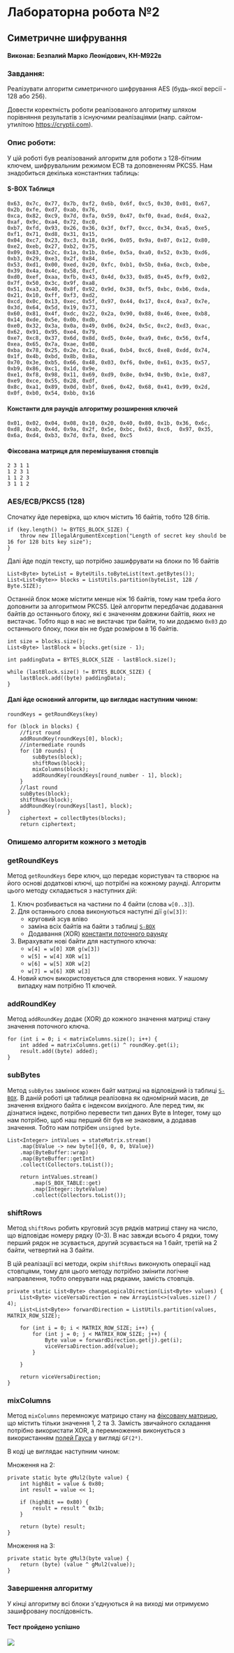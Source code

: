 # Лабораторна робота №2

## Симетричне шифрування

#### Виконав: Безпалий Марко Леонідович, КН-М922в

### Завдання:

Реалізувати алгоритм симетричного шифрування AES (будь-якої версії - 128 або 256).

Довести коректність роботи реалізованого алгоритму шляхом порівняння результатів з існуючими реалізаціями (напр.
сайтом-утилітою https://cryptii.com).

### Опис роботи:

У цій роботі був реалізований алгоритм для роботи з 128-бітним ключем, шифрувальним режимом ECB та доповненням PKCS5.
Нам знадобиться декілька константних таблиць:

#### S-BOX Таблиця
````
0x63, 0x7c, 0x77, 0x7b, 0xf2, 0x6b, 0x6f, 0xc5, 0x30, 0x01, 0x67, 0x2b, 0xfe, 0xd7, 0xab, 0x76,
0xca, 0x82, 0xc9, 0x7d, 0xfa, 0x59, 0x47, 0xf0, 0xad, 0xd4, 0xa2, 0xaf, 0x9c, 0xa4, 0x72, 0xc0,
0xb7, 0xfd, 0x93, 0x26, 0x36, 0x3f, 0xf7, 0xcc, 0x34, 0xa5, 0xe5, 0xf1, 0x71, 0xd8, 0x31, 0x15,
0x04, 0xc7, 0x23, 0xc3, 0x18, 0x96, 0x05, 0x9a, 0x07, 0x12, 0x80, 0xe2, 0xeb, 0x27, 0xb2, 0x75,
0x09, 0x83, 0x2c, 0x1a, 0x1b, 0x6e, 0x5a, 0xa0, 0x52, 0x3b, 0xd6, 0xb3, 0x29, 0xe3, 0x2f, 0x84,
0x53, 0xd1, 0x00, 0xed, 0x20, 0xfc, 0xb1, 0x5b, 0x6a, 0xcb, 0xbe, 0x39, 0x4a, 0x4c, 0x58, 0xcf,
0xd0, 0xef, 0xaa, 0xfb, 0x43, 0x4d, 0x33, 0x85, 0x45, 0xf9, 0x02, 0x7f, 0x50, 0x3c, 0x9f, 0xa8,
0x51, 0xa3, 0x40, 0x8f, 0x92, 0x9d, 0x38, 0xf5, 0xbc, 0xb6, 0xda, 0x21, 0x10, 0xff, 0xf3, 0xd2,
0xcd, 0x0c, 0x13, 0xec, 0x5f, 0x97, 0x44, 0x17, 0xc4, 0xa7, 0x7e, 0x3d, 0x64, 0x5d, 0x19, 0x73,
0x60, 0x81, 0x4f, 0xdc, 0x22, 0x2a, 0x90, 0x88, 0x46, 0xee, 0xb8, 0x14, 0xde, 0x5e, 0x0b, 0xdb,
0xe0, 0x32, 0x3a, 0x0a, 0x49, 0x06, 0x24, 0x5c, 0xc2, 0xd3, 0xac, 0x62, 0x91, 0x95, 0xe4, 0x79,
0xe7, 0xc8, 0x37, 0x6d, 0x8d, 0xd5, 0x4e, 0xa9, 0x6c, 0x56, 0xf4, 0xea, 0x65, 0x7a, 0xae, 0x08,
0xba, 0x78, 0x25, 0x2e, 0x1c, 0xa6, 0xb4, 0xc6, 0xe8, 0xdd, 0x74, 0x1f, 0x4b, 0xbd, 0x8b, 0x8a,
0x70, 0x3e, 0xb5, 0x66, 0x48, 0x03, 0xf6, 0x0e, 0x61, 0x35, 0x57, 0xb9, 0x86, 0xc1, 0x1d, 0x9e,
0xe1, 0xf8, 0x98, 0x11, 0x69, 0xd9, 0x8e, 0x94, 0x9b, 0x1e, 0x87, 0xe9, 0xce, 0x55, 0x28, 0xdf,
0x8c, 0xa1, 0x89, 0x0d, 0xbf, 0xe6, 0x42, 0x68, 0x41, 0x99, 0x2d, 0x0f, 0xb0, 0x54, 0xbb, 0x16
````

#### Константи для раундів алгоритму розширення ключей
`0x01, 0x02, 0x04, 0x08, 0x10, 0x20, 0x40, 0x80, 0x1b, 0x36, 0x6c, 0xd8, 0xab, 0x4d, 0x9a, 0x2f, 0x5e, 0xbc, 0x63, 0xc6, 
0x97, 0x35, 0x6a, 0xd4, 0xb3, 0x7d, 0xfa, 0xed, 0xc5`

#### Фіксована матриця для перемішування стовпців
````
2 3 1 1
1 2 3 1
1 1 2 3
3 1 1 2
````

### AES/ECB/PKCS5 (128)
Спочатку йде перевірка, що ключ містить 16 байтів, тобто 128 бітів.

````
if (key.length() != BYTES_BLOCK_SIZE) {
    throw new IllegalArgumentException("Length of secret key should be 16 for 128 bits key size");
}
````

Далі йде поділ тексту, що потрібно зашифрувати на блоки по 16 байтів

````
List<Byte> byteList = ByteUtils.toByteList(text.getBytes());
List<List<Byte>> blocks = ListUtils.partition(byteList, 128 / Byte.SIZE);
````

Останній блок може містити менше ніж 16 байтів, тому нам треба його доповнити за алгоритмом PKCS5. Цей алгоритм
передбачає додавання байтів до останнього блоку, які є значенням довжини байтів, яких не вистачає. Тобто ящо в нас не
вистачає три байти, то ми додаємо `0х03` до останнього блоку, поки він не буде розміром в 16 байтів.

````
int size = blocks.size();
List<Byte> lastBlock = blocks.get(size - 1);

int paddingData = BYTES_BLOCK_SIZE - lastBlock.size();

while (lastBlock.size() != BYTES_BLOCK_SIZE) {
    lastBlock.add((byte) paddingData);
}
````

#### Далі йде основний алгоритм, що виглядає наступним чином:

````
roundKeys = getRoundKeys(key)

for (block in blocks) {
    //first round
    addRoundKey(roundKeys[0], block);
    //intermediate rounds
    for (10 rounds) {
        subBytes(block);
        shiftRows(block);
        mixColumns(block);
        addRoundKey(roundKeys[round_number - 1], block);
    }
    //last round
    subBytes(block);
    shiftRows(block);
    addRoundKey(roundKeys[last], block);
}
    ciphertext = collectBytes(blocks);
    return ciphertext;
````

### Опишемо алгоритм кожного з методів

### getRoundKeys

Метод `getRoundKeys` бере ключ, що передає користувач та створює на його основі додаткові ключі, що потрібні на кожному
раунді. Алгоритм цього методу складається з наступних дій:

1. Ключ розбивається на частини по 4 байти (слова `w[0..3]`).
2. Для останнього слова виконуються наступні дії `g(w[3])`:
    * круговий зсув вліво
    * заміна всіх байтів на байти з таблиці [`S-BOX`](#s-box-таблиця)
    * Додавання (XOR) [константи поточного раунду](#константи-для-раундів-алгоритму-розширення-ключей) 
3. Вирахувати нові байти для наступного ключа:
    * `w[4] = w[0] XOR g(w[3])`
    * `w[5] = w[4] XOR w[1]`
    * `w[6] = w[5] XOR w[2]`
    * `w[7] = w[6] XOR w[3]`
4. Новий ключ використовується для створення нових. У нашому випадку нам потрібно 11 ключей.

### addRoundKey

Метод `addRoundKey` додає (XOR) до кожного значення матриці стану значення поточного ключа.

````
for (int i = 0; i < matrixColumns.size(); i++) {
    int added = matrixColumns.get(i) ^ roundKey.get(i);
    result.add((byte) added);
}
````

### subBytes

Метод `subBytes` замінює кожен байт матриці на відповідний із таблиці [`S-BOX`](#s-box-таблиця). В даній роботі 
ця таблиця реалізовна як одномірний масив, де значення вхідного байта є індексом вихідного. Але перед тим, як дізнатися
індекс, потрібно перевести тип даних Byte в Integer, тому що нам потрібно, щоб наш перший біт був не знаковим, а додавав
значення. Тобто нам потрібен `unsigned byte`.

````
List<Integer> intValues = stateMatrix.stream()
    .map(bValue -> new byte[]{0, 0, 0, bValue})
    .map(ByteBuffer::wrap)
    .map(ByteBuffer::getInt)
    .collect(Collectors.toList());

    return intValues.stream()
        .map(S_BOX_TABLE::get)
        .map(Integer::byteValue)
        .collect(Collectors.toList());
````

### shiftRows

Метод `shiftRows` робить круговий зсув рядків матриці стану на число, що відповідає номеру рядку (0-3). В нас завжди 
всього 4 рядки, тому перший рядок не зсувається, другий зсувається на 1 байт, третій на 2 байти, четвертий на 3 байти.

В цій реалізації всі методи, окрім `shiftRows` виконують операції над стовпцями, тому для цього методу потрібно змінити
логічне направлення, тобто оперувати над рядками, замість стовпців.

````
private static List<Byte> changeLogicalDirection(List<Byte> values) {
    List<Byte> viceVersaDirection = new ArrayList<>(values.size() / 4);
    List<List<Byte>> forwardDirection = ListUtils.partition(values, MATRIX_ROW_SIZE);

    for (int i = 0; i < MATRIX_ROW_SIZE; i++) {
        for (int j = 0; j < MATRIX_ROW_SIZE; j++) {
            Byte value = forwardDirection.get(j).get(i);
            viceVersaDirection.add(value);
        }

    }

    return viceVersaDirection;
}
````

### mixColumns

Метод `mixColumns` перемножує матрицю стану на [фіксовану матрицю](#фіксована-матриця-для-перемішування-стовпців), 
що містить тільки значення 1, 2 та 3. Замість звичайного складання потрібно використати XOR, а перемноження виконується 
з використанням [полей Гауса](https://uk.wikipedia.org/wiki/%D0%9F%D0%BE%D0%BB%D0%B5_%D0%93%D0%B0%D0%BB%D1%83%D0%B0) у 
вигляді `GF(2⁸)`.

В коді це виглядає наступним чином:

Множення на 2:
````
private static byte gMul2(byte value) {
    int highBit = value & 0x80;
    int result = value << 1;

    if (highBit == 0x80) {
        result = result ^ 0x1b;
    }

    return (byte) result;
}
````

Множення на 3:

````
private static byte gMul3(byte value) {
    return (byte) (value ^ gMul2(value));
}
````

### Завершення алгоритму
У кінці алгоритму всі блоки з'єднуються й на виході ми отримуємо зашифровану послідовність.

#### Тест пройдено успішно
![](./doc/img.png)